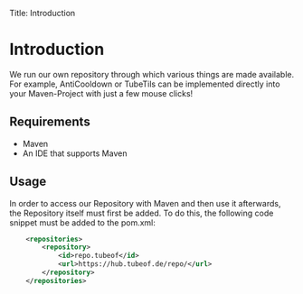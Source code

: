 Title: Introduction

# Introduction

We run our own repository through which various things are made available.
For example, AntiCooldown or TubeTils can be implemented directly into your Maven-Project with just a few mouse clicks!

## Requirements

- Maven
- An IDE that supports Maven

## Usage

In order to access our Repository with Maven and then use it afterwards, the Repository itself must first be added. To do this, the following code snippet must be added to the pom.xml:

```xml
    <repositories>
        <repository>
            <id>repo.tubeof</id>
            <url>https://hub.tubeof.de/repo/</url>
        </repository>
    </repositories>
```

